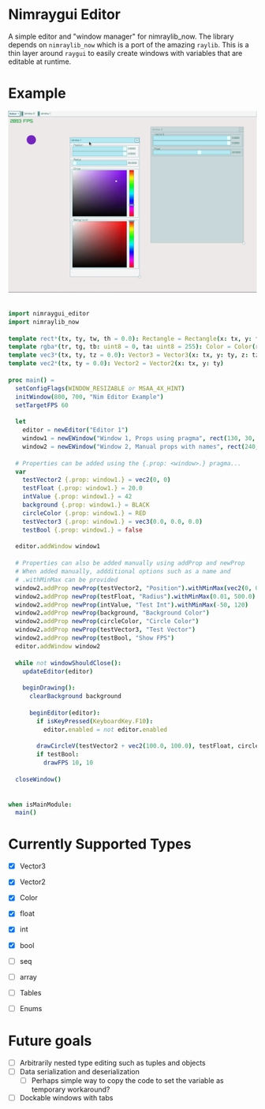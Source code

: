 
# Nimraygui Editor
A simple editor and "window manager" for nimraylib_now.
The library depends on `nimraylib_now` which is a port of the amazing `raylib`.
This is a thin layer around `raygui` to easily create windows with variables that are editable at runtime.

# Example
![demo.gif](./demo.gif)

```nim

import nimraygui_editor
import nimraylib_now

template rect*(tx, ty, tw, th = 0.0): Rectangle = Rectangle(x: tx, y: ty, width: tw, height: th)
template rgba*(tr, tg, tb: uint8 = 0, ta: uint8 = 255): Color = Color(r: tr, g: tg, b: tb, a: ta)
template vec3*(tx, ty, tz = 0.0): Vector3 = Vector3(x: tx, y: ty, z: tz)
template vec2*(tx, ty = 0.0): Vector2 = Vector2(x: tx, y: ty)

proc main() =
  setConfigFlags(WINDOW_RESIZABLE or MSAA_4X_HINT)
  initWindow(800, 700, "Nim Editor Example")
  setTargetFPS 60

  let
    editor = newEditor("Editor 1")
    window1 = newEWindow("Window 1, Props using pragma", rect(130, 30, 350, 670))
    window2 = newEWindow("Window 2, Manual props with names", rect(240, 50, 350, 670))

  # Properties can be added using the {.prop: <window>.} pragma...
  var
    testVector2 {.prop: window1.} = vec2(0, 0)
    testFloat {.prop: window1.} = 20.0
    intValue {.prop: window1.} = 42
    background {.prop: window1.} = BLACK
    circleColor {.prop: window1.} = RED
    testVector3 {.prop: window1.} = vec3(0.0, 0.0, 0.0)
    testBool {.prop: window1.} = false

  editor.addWindow window1

  # Properties can also be added manually using addProp and newProp
  # When added manually, addditional options such as a name and
  # .withMinMax can be provided
  window2.addProp newProp(testVector2, "Position").withMinMax(vec2(0, 0), vec2(500, 500))
  window2.addProp newProp(testFloat, "Radius").withMinMax(0.01, 500.0)
  window2.addProp newProp(intValue, "Test Int").withMinMax(-50, 120)
  window2.addProp newProp(background, "Background Color")
  window2.addProp newProp(circleColor, "Circle Color")
  window2.addProp newProp(testVector3, "Test Vector")
  window2.addProp newProp(testBool, "Show FPS")
  editor.addWindow window2

  while not windowShouldClose():
    updateEditor(editor)

    beginDrawing():
      clearBackground background

      beginEditor(editor):
        if isKeyPressed(KeyboardKey.F10):
          editor.enabled = not editor.enabled

        drawCircleV(testVector2 + vec2(100.0, 100.0), testFloat, circleColor)
        if testBool:
          drawFPS 10, 10

  closeWindow()


when isMainModule:
  main()

```

# Currently Supported Types
- [X] Vector3
- [X] Vector2
- [X] Color
- [X] float
- [X] int
- [X] bool

- [ ] seq
- [ ] array
- [ ] Tables
- [ ] Enums

# Future goals
- [ ] Arbitrarily nested type editing such as tuples and objects
- [ ] Data serialization and deserialization
  - [ ] Perhaps simple way to copy the code to set the variable as temporary workaround?
- [ ] Dockable windows with tabs
